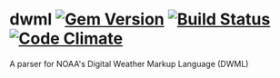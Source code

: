 # dwml [![Gem Version](https://badge.fury.io/rb/dwml.svg)](http://badge.fury.io/rb/dwml) [![Build Status](https://secure.travis-ci.org/alakra/dwml.svg?branch=master)](http://travis-ci.org/alakra/dwml) [![Code Climate](https://codeclimate.com/github/alakra/dwml/badges/gpa.svg)](https://codeclimate.com/github/alakra/dwml)

A parser for NOAA's Digital Weather Markup Language (DWML)
